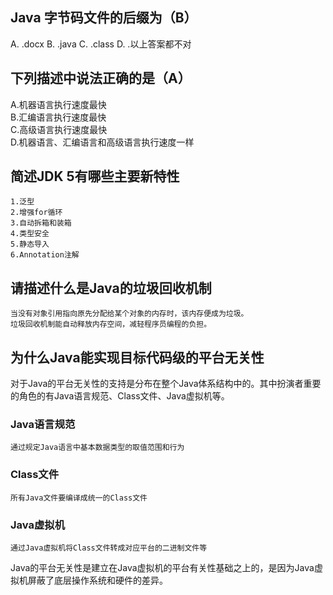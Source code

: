 ## Java 字节码文件的后缀为（B）
 A. .docx  B.  .java  C. .class  D. .以上答案都不对

## 下列描述中说法正确的是（A）
 A.机器语言执行速度最快  
 B.汇编语言执行速度最快  
 C.高级语言执行速度最快  
 D.机器语言、汇编语言和高级语言执行速度一样

 ## 简述JDK 5有哪些主要新特性

    1.泛型  
    2.增强for循环  
    3.自动拆箱和装箱  
    4.类型安全  
    5.静态导入  
    6.Annotation注解

 ## 请描述什么是Java的垃圾回收机制

    当没有对象引用指向原先分配给某个对象的内存时，该内存便成为垃圾。  
    垃圾回收机制能自动释放内存空间，减轻程序员编程的负担。

 ## 为什么Java能实现目标代码级的平台无关性
 对于Java的平台无关性的支持是分布在整个Java体系结构中的。其中扮演者重要的角色的有Java语言规范、Class文件、Java虚拟机等。  
 ### Java语言规范  
    通过规定Java语言中基本数据类型的取值范围和行为
 ### Class文件
    所有Java文件要编译成统一的Class文件
 ### Java虚拟机
    通过Java虚拟机将Class文件转成对应平台的二进制文件等  
      
        
Java的平台无关性是建立在Java虚拟机的平台有关性基础之上的，是因为Java虚拟机屏蔽了底层操作系统和硬件的差异。
